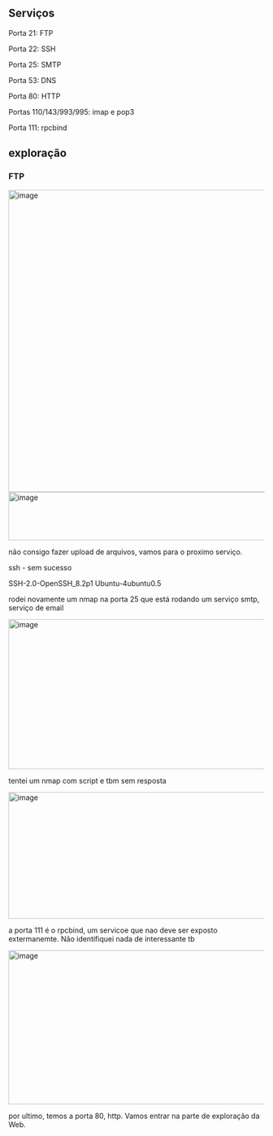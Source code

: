 ## Serviços

Porta 21: FTP

Porta 22: SSH

Porta 25: SMTP

Porta 53: DNS

Porta 80: HTTP

Portas 110/143/993/995: imap e pop3

Porta 111: rpcbind

## exploração

### FTP

<img width="1296" height="594" alt="image" src="https://github.com/user-attachments/assets/6ae402a2-be11-4277-aed3-d42eabb131af" />


<img width="519" height="95" alt="image" src="https://github.com/user-attachments/assets/5121ea25-a875-48fe-9c92-58eed6b3f7d2" />

não consigo fazer upload de arquivos, vamos para o proximo serviço.

ssh - sem sucesso

SSH-2.0-OpenSSH_8.2p1 Ubuntu-4ubuntu0.5


rodei novamente um nmap na porta 25 que está rodando um serviço smtp, serviço de email

<img width="1250" height="295" alt="image" src="https://github.com/user-attachments/assets/b8f4dc29-c66c-42d8-ac74-cf24da430970" />

tentei um nmap com script e tbm sem resposta

<img width="788" height="249" alt="image" src="https://github.com/user-attachments/assets/70a23c95-6134-4ade-83ea-c3b481b8ae77" />

a porta 111 é o rpcbind, um servicoe que nao deve ser exposto extermanemte. Não identifiquei nada de interessante tb

<img width="805" height="303" alt="image" src="https://github.com/user-attachments/assets/dce325bc-7253-4ba8-b443-4275d9ae1492" />

por ultimo, temos a porta 80, http. Vamos entrar na parte de exploração da Web.

